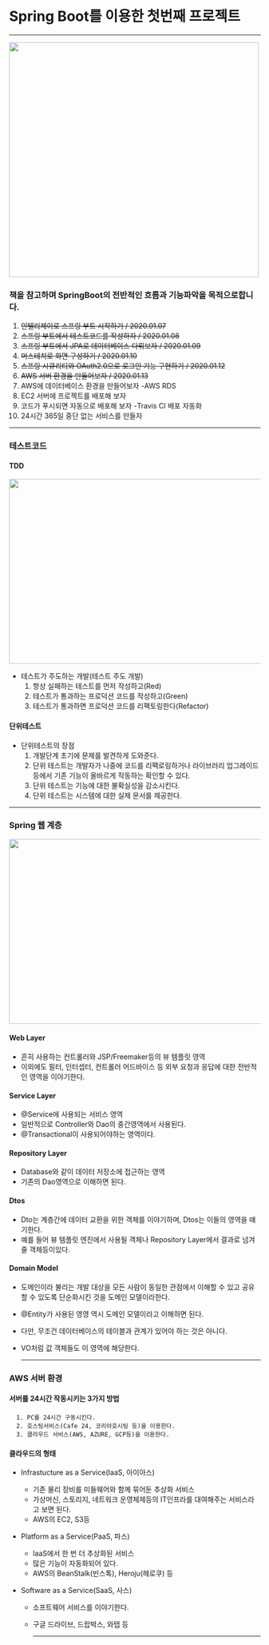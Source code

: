 # Spring Boot를 이용한 첫번째 프로젝트  
   
  ------------  
  
<img src="https://image.yes24.com/momo/TopCate2763/MidCate003/274966717.jpg"  width="500" height="470">  
  
### 책을 참고하며 SpringBoot의 전반적인 흐름과 기능파악을 목적으로합니다.  
1. ~~인텔리제이로 스프링 부트 시작하기 / 2020.01.07~~
2. ~~스프링 부트에서 테스트코드를 작성하자 / 2020.01.08~~
3. ~~스프링 부트에서 JPA로 데이터베이스 다뤄보자 / 2020.01.09~~
4. ~~머스테치로 화면 구성하기 / 2020.01.10~~
5. ~~스프링 시큐리티와 OAuth2.0으로 로그인 기능 구현하기 / 2020.01.12~~  
6. ~~AWS 서버 환경을 만들어보자 / 2020.01.13~~  
7. AWS에 데이터베이스 환경을 만들어보자 -AWS RDS  
8. EC2 서버에 프로젝트를 배포해 보자  
9. 코드가 푸시되면 자동으로 배포해 보자 -Travis CI 배포 자동화  
10. 24시간 365일 중단 없는 서비스를 만들자  
   
  ------------  
  

### 테스트코드  

#### TDD  
  
  <img src="https://marsner.com/wp-content/uploads/test-driven-development-TDD.png"  width="700" height="370">  
    
  - 테스트가 주도하는 개발(테스트 주도 개발)  
    1. 항상 실패하는 테스트를 먼저 작성하고(Red)  
    2. 테스트가 통과하는 프로덕션 코드를 작성하고(Green)  
    3. 테스트가 통과하면 프로덕션 코드를 리팩토링한다(Refactor)   
      
      
#### 단위테스트  
  - 단위테스트의 장점  
    1. 개발단계 초기에 문제를 발견하게 도와준다.  
    2. 단위 테스트는 개발자가 나중에 코드를 리팩로링하거나 라이브러리 업그레이드 등에서 기존 기능이 올바르게 작동하는 확인할 수 있다.  
    3. 단위 테스트는 기능에 대한 불확실성을 감소시킨다.  
    4. 단위 테스트는 시스템에 대한 실제 문서를 제공한다.  
      
      

   
  ------------  
  
  ### Spring 웹 계층  
    
<img src="https://img1.daumcdn.net/thumb/R1280x0/?scode=mtistory2&fname=https%3A%2F%2Fblog.kakaocdn.net%2Fdn%2FbFruEV%2FbtqAUv4HJLQ%2FH5TVBjqkKc5KBgD4Vdyvkk%2Fimg.png"  width="700" height="370">  
  
#### Web Layer  
- 흔히 사용하는 컨트롤러와 JSP/Freemaker등의 뷰 템플릿 영역  
- 이외에도 필터, 인터셉터, 컨트롤러 어드바이스 등 외부 요청과 응답에 대한 전반적인 영역을 이야기한다.  

#### Service Layer  
- @Service에 사용되는 서비스 영역  
- 일반적으로 Controller와 Dao의 중간영역에서 사용된다.  
- @Transactional이 사용되어야하는 영역이다.  

#### Repository Layer  
- Database와 같이 데이터 저장소에 접근하는 영역  
- 기존의 Dao영역으로 이해하면 된다.  

#### Dtos  
- Dto는 계층간에 데이터 교환을 위한 객체를 이야기하며, Dtos는 이들의 영역을 얘기한다.  
- 예를 들어 뷰 템플릿 엔진에서 사용될 객체나 Repository Layer에서 결과로 넘겨줄 객체등이있다.  

#### Domain Model  
- 도메인이라 불리는 개발 대상을 모든 사람이 동일한 관점에서 이해할 수 있고 공유할 수 있도록 단순화시킨 것을 도메인 모델이라한다.  
- @Entity가 사용된 영영 역시 도메인 모델이라고 이해하면 된다.  
- 다만, 무조건 데이터베이스의 테이블과 관계가 있어야 하는 것은 아니다.  
- VO처럼 값 객체들도 이 영역에 해당한다.  

  ------------  
    
### AWS 서버 환경  
  
#### 서버를 24시간 작동시키는 3가지 방법  
      1. PC를 24시간 구동시킨다.  
      2. 호스팅서비스(Cafe 24, 코리아호시팅 등)을 이용한다.  
      3. 클라우드 서비스(AWS, AZURE, GCP등)을 이용한다.  
  
#### 클라우드의 형태  
* Infrastucture as a Service(IaaS, 아이아스)  
   * 기존 물리 장비를 미들웨어와 함께 묶어둔 추상화 서비스
   * 가상머신, 스토리지, 네트워크 운영체제등의 IT인프라를 대여해주는 서비스라고 보면 된다.  
   * AWS의 EC2, S3등  
              
* Platform as a Service(PaaS, 파스)  
   * IaaS에서 한 번 더 추상화된 서비스  
   * 많은 기능이 자동화되어 있다.  
   * AWS의 BeanStalk(빈스톡), Heroju(헤로쿠) 등  
           
* Software as a Service(SaaS, 사스)  
   * 소프트웨어 서비스를 이야기한다.  
   * 구글 드라이브, 드랍박스, 와탭 등  
           
     ------------  
     
    
    
  
  
  
